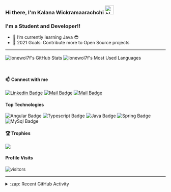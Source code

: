 ### Hi there, I'm Kalana Wickramaarachchi <img src="https://user-images.githubusercontent.com/1303154/88677602-1635ba80-d120-11ea-84d8-d263ba5fc3c0.gif" width="28px" alt="hi">

### I'm a Student and Developer!!

- 🌱 I’m currently learning Java 😎
- 🥅 2021 Goals: Contribute more to Open Source projects

---

  <img align="center" alt="lonewol7f's GitHub Stats" src="https://github-readme-stats.lonewol7f.vercel.app/api?username=lonewol7f&show_icons=true&hide_border=true&theme=dracula"/>&nbsp;<img align="center" alt="lonewol7f's Most Used Languages" src="https://github-readme-stats.lonewol7f.vercel.app/api/top-langs/?username=lonewol7f&layout=compact&theme=dracula&hide_border=true"/>

<br>

#### :mailbox: Connect with me

 [![Linkedin Badge](https://img.shields.io/badge/-Kalana-0e76a8?style=flat&labelColor=0e76a8&logo=linkedin&logoColor=white)][linkedin]
[![Mail Badge](https://img.shields.io/badge/-@kalana____madusanka-e84393?style=flat&labelColor=e84393&logo=instagram&logoColor=white)][instagram]
[![Mail Badge](https://img.shields.io/badge/-kalana.madusanka-c0392b?style=flat&labelColor=c0392b&logo=gmail&logoColor=white)][gmail]

#### Top Technologies

![Angular Badge](https://img.shields.io/badge/-Angular-red?style=for-the-badge&labelColor=black&logo=Angular&logoColor=red) ![Typescript Badge](https://img.shields.io/badge/-Typescript-007acc?style=for-the-badge&labelColor=black&logo=typescript&logoColor=007acc) ![Java Badge](https://img.shields.io/badge/-Java-gold?style=for-the-badge&labelColor=black&logo=java&logoColor=gold) ![Spring Badge](https://img.shields.io/badge/-Spring_Boot-green?style=for-the-badge&labelColor=black&logo=springboot&logoColor=green) ![MySql Badge](https://img.shields.io/badge/-MySQL-blue?style=for-the-badge&labelColor=black&logo=mysql&logoColor=white)


#### 🏆 Trophies

<img align="center" src="https://github-profile-trophy.vercel.app/?username=lonewol7f&title=MultiLanguage,Commit,Followers,Repositories,PullRequest,Issues&column=7&margin-w=15&margin-h=15&theme=dracula"/>


#### Profile Visits 

![visitors](https://visitor-badge.glitch.me/badge?page_id=lonewol7f.lonewol7f)



---

<details>

  <summary>:zap: Recent GitHub Activity</summary>
    
  <!--START_SECTION:activity-->
1. 🎉 Merged PR [#95](https://github.com/lonewol7f/EnLearn/pull/95) in [lonewol7f/EnLearn](https://github.com/lonewol7f/EnLearn)
2. ❌ Closed PR [#94](https://github.com/lonewol7f/EnLearn/pull/94) in [lonewol7f/EnLearn](https://github.com/lonewol7f/EnLearn)
3. 🗣 Commented on [#94](https://github.com/lonewol7f/EnLearn/issues/94) in [lonewol7f/EnLearn](https://github.com/lonewol7f/EnLearn)
4. 🎉 Merged PR [#92](https://github.com/lonewol7f/EnLearn/pull/92) in [lonewol7f/EnLearn](https://github.com/lonewol7f/EnLearn)
5. 🎉 Merged PR [#91](https://github.com/lonewol7f/EnLearn/pull/91) in [lonewol7f/EnLearn](https://github.com/lonewol7f/EnLearn)
  <!--END_SECTION:activity-->

</details>

<!-- ---


<details>

  <summary>:pushpin: Pinned Repositories</summary>

  <br>
  
  &nbsp;&nbsp;&nbsp;<a href="https://github.com/lonewol7f/FixBid">
    <img align="center" src="https://github-readme-stats.vercel.app/api/pin/?username=lonewol7f&repo=FixBid&theme=dracula&show_owner=true&hide_border=true" />
  </a>&nbsp;&nbsp;&nbsp;&nbsp;&nbsp;
  <a href="https://github.com/lonewol7f/SoundSpace">
    <img align="center" src="https://github-readme-stats.vercel.app/api/pin/?username=lonewol7f&repo=SoundSpace&theme=dracula&show_owner=true&hide_border=true" />
  </a>

  <br>

  &nbsp;&nbsp;&nbsp;<a href="https://github.com/lonewol7f/JavaCRUD">
    <img align="center" src="https://github-readme-stats.vercel.app/api/pin/?username=lonewol7f&repo=JavaCRUD&theme=dracula&show_owner=true&hide_border=true" />
  </a>&nbsp;&nbsp;&nbsp;&nbsp;&nbsp;
  <a href="https://github.com/lonewol7f/diceGame">
    <img align="center" src="https://github-readme-stats.vercel.app/api/pin/?username=lonewol7f&repo=diceGame&theme=dracula&show_owner=true&hide_border=true" />
  </a>

</details> -->

<!-- List of web sites -->

[instagram]: https://www.instagram.com/kalana__madusanka/
[linkedin]: https://www.linkedin.com/in/kalana-wickramaarachchi/
[gmail]: mailto:kalana.madusanka26765@gmail.com
